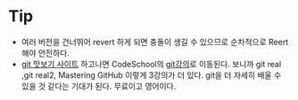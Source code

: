 # Tip
* 여러 버전을 건너뛰어 revert 하게 되면 충돌이 생길 수 있으므로 순차적으로 Reert해야 안전하다. 
* [git 맛보기 사이트](https://try.github.io/levels/1/challenges/1) 하고나면 CodeSchool의 [git강의](http://gitreal.codeschool.com/levels/1)로 이동된다. 보니까 git real ,git real2, Mastering GitHub 이렇게 3강의가 더 있다. git을 더 자세히 배울 수 있을 것 같다는 기대가 된다. 무료이고 영어이다.
